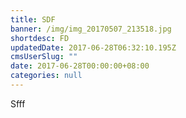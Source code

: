 ```yaml
---
title: SDF
banner: /img/img_20170507_213518.jpg
shortdesc: FD
updatedDate: 2017-06-28T06:32:10.195Z
cmsUserSlug: ""
date: 2017-06-28T00:00:00+08:00
categories: null
---
```


Sfff